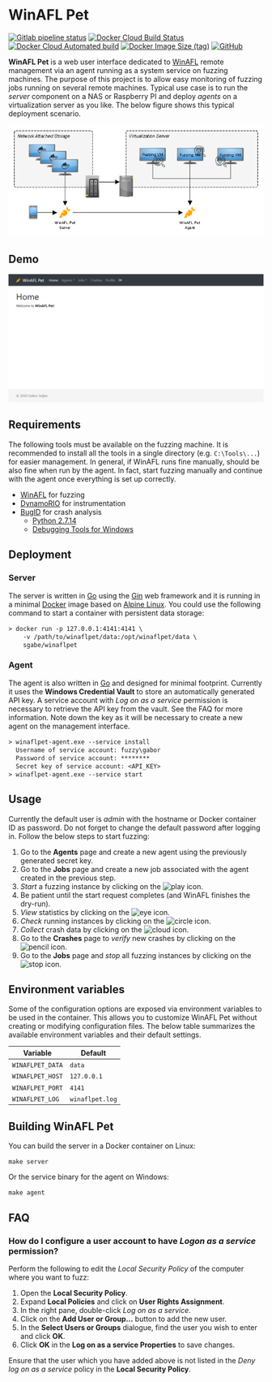 # WinAFL Pet

[![Gitlab pipeline status](https://img.shields.io/gitlab/pipeline/sgabe/winaflpet)](https://gitlab.com/sgabe/winaflpet/-/pipelines)
[![Docker Cloud Build Status](https://img.shields.io/docker/cloud/build/sgabe/winaflpet)](https://hub.docker.com/r/sgabe/winaflpet/builds)
[![Docker Cloud Automated build](https://img.shields.io/docker/cloud/automated/sgabe/winaflpet)](https://hub.docker.com/r/sgabe/winaflpet/builds)
[![Docker Image Size (tag)](https://img.shields.io/docker/image-size/sgabe/winaflpet/latest)](https://hub.docker.com/r/sgabe/winaflpet)
[![GitHub](https://img.shields.io/github/license/sgabe/winaflpet)](LICENSE)

**WinAFL Pet** is a web user interface dedicated to [WinAFL](https://github.com/googleprojectzero/winafl) remote management via an agent running as a system service on fuzzing machines. The purpose of this project is to allow easy monitoring of fuzzing jobs running on several remote machines. Typical use case is to run the *server* component on a NAS or Raspberry PI and deploy *agents* on a virtualization server as you like. The below figure shows this typical deployment scenario.

!["WinAFL Pet schema diagram"](server/public/static/png/schema.png "WinAFL Pet schema")

## Demo

![WinAFL Pet demo screencapture](server/public/static/gif/demo.gif "WinAFL Pet demo")

## Requirements

The following tools must be available on the fuzzing machine. It is recommended to install all the tools in a single directory (e.g. `C:\Tools\...`) for easier management. In general, if WinAFL runs fine manually, should be also fine when run by the agent. In fact, start fuzzing manually and continue with the agent once everything is set up correctly.

+ [WinAFL](https://github.com/googleprojectzero/winafl) for fuzzing
+ [DynamoRIO](https://github.com/googleprojectzero/winafl) for instrumentation
+ [BugID](https://github.com/SkyLined/BugId) for crash analysis
    - [Python 2.7.14](https://www.python.org/downloads/release/python-2714/)
    - [Debugging Tools for Windows](https://docs.microsoft.com/en-us/windows-hardware/drivers/debugger/)

## Deployment

### Server

The server is written in [Go](https://golang.org/) using the [Gin](https://github.com/gin-gonic/gin) web framework and it is running in a minimal [Docker](https://www.docker.com/) image based on [Alpine Linux](https://hub.docker.com/_/alpine). You could use the following command to start a container with persistent data storage:

    > docker run -p 127.0.0.1:4141:4141 \
        -v /path/to/winaflpet/data:/opt/winaflpet/data \
        sgabe/winaflpet

### Agent

The agent is also written in [Go](https://golang.org/) and designed for minimal footprint. Currently it uses the **Windows Credential Vault** to store an automatically generated API key. A service account with *Log on as a service* permission is necessary to retrieve the API key from the vault. See the FAQ for more information. Note down the key as it will be necessary to create a new agent on the management interface.

    > winaflpet-agent.exe --service install
      Username of service account: fuzzy\gabor
      Password of service account: ********
      Secret key of service account: <API_KEY>
    > winaflpet-agent.exe --service start

## Usage

Currently the default user is *admin* with the hostname or Docker container ID as password. Do not forget to change the default password after logging in. Follow the below steps to start fuzzing:

1. Go to the **Agents** page and create a new agent using the previously generated secret key.
2. Go to the **Jobs** page and create a new job associated with the agent created in the previous step.
3. *Start* a fuzzing instance by clicking on the ![play](https://icons.getbootstrap.com/icons/play-fill.svg) icon.
4. Be patient until the start request completes (and WinAFL finishes the dry-run).
5. *View* statistics by clicking on the ![eye](https://icons.getbootstrap.com/icons/eye-fill.svg) icon.
6. *Check* running instances by clicking on the ![circle](https://icons.getbootstrap.com/icons/check-circle-fill.svg) icon.
7. *Collect* crash data by clicking on the ![cloud](https://icons.getbootstrap.com/icons/cloud-arrow-down-fill.svg) icon.
8. Go to the **Crashes** page to *verify* new crashes by clicking on the ![pencil](https://icons.getbootstrap.com/icons/check-square-fill.svg) icon.
9. Go to the **Jobs** page and *stop* all fuzzing instances by clicking on the ![stop](https://icons.getbootstrap.com/icons/stop-fill.svg) icon.

## Environment variables

Some of the configuration options are exposed via environment variables to be used in the container. This allows you to customize WinAFL Pet without creating or modifying configuration files. The below table summarizes the available environment variables and their default settings.

| Variable                             | Default                               |
| -------------------------------------|---------------------------------------|
| `WINAFLPET_DATA`                     | `data`                                |
| `WINAFLPET_HOST`                     | `127.0.0.1`                           |
| `WINAFLPET_PORT`                     | `4141`                                |
| `WINAFLPET_LOG`                      | `winaflpet.log`                       |

## Building WinAFL Pet

You can build the server in a Docker container on Linux:

    make server

Or the service binary for the agent on Windows:

    make agent

## FAQ

### How do I configure a user account to have *Logon as a service* permission?
Perform the following to edit the *Local Security Policy* of the computer where you want to fuzz:

1. Open the **Local Security Policy**.
2. Expand **Local Policies** and click on **User Rights Assignment**.
3. In the right pane, double-click *Log on as a service*.
4. Click on the **Add User or Group...** button to add the new user.
5. In the **Select Users or Groups** dialogue, find the user you wish to enter and click **OK**.
6. Click **OK** in the **Log on as a service Properties** to save changes.

Ensure that the user which you have added above is not listed in the *Deny log on as a service* policy in the **Local Security Policy**.